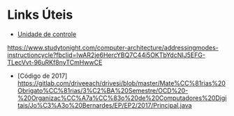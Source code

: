 # Links Úteis
 - [Unidade de controle](https://www.geeksforgeeks.org/computer-organization-control-unit-and-design/)

https://www.studytonight.com/computer-architecture/addressingmodes-instructioncycle?fbclid=IwAR2je6HercYBQ7C44i5OKTbYdcNIJ5EFG-TLecVvt-96uRKf8nyTCmHwwCE

 - [Código de 2017]
 https://gitlab.com/driveeach/drivesi/blob/master/Mate%CC%81rias%20Obrigato%CC%81rias/3%C2%BA%20Semestre/OCD%20-%20Organizac%CC%A7a%CC%83o%20de%20Computadores%20Digitais/Jo%C3%A3o%20Bernardes/EP/EP2/2017/Principal.java
